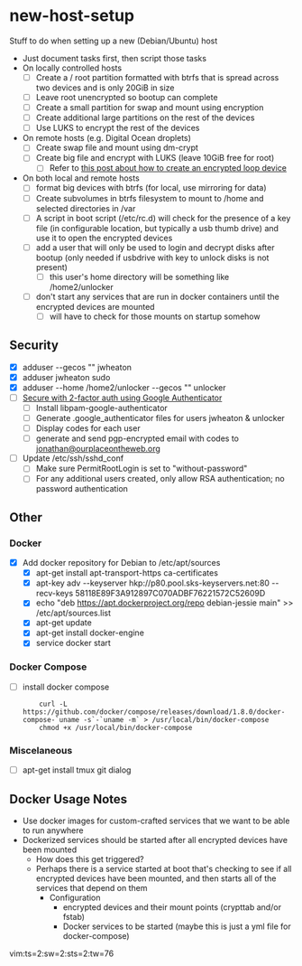 # new-host-setup
Stuff to do when setting up a new (Debian/Ubuntu) host

- Just document tasks first, then script those tasks
- On locally controlled hosts
  - [ ] Create a / root partition formatted with btrfs that is spread across two
    devices and is only 20GiB in size
  - [ ] Leave root unencrypted so bootup can complete
  - [ ] Create a small partition for swap and mount using encryption
  - [ ] Create additional large partitions on the rest of the devices
  - [ ] Use LUKS to encrypt the rest of the devices
- On remote hosts (e.g. Digital Ocean droplets)
  - [ ] Create swap file and mount using dm-crypt
  - [ ] Create big file and encrypt with LUKS (leave 10GiB free for root)
    - [ ] Refer to [this post about how to create an encrypted loop device][1]
- On both local and remote hosts
  - [ ] format big devices with btrfs (for local, use mirroring for data)
  - [ ] Create subvolumes in btrfs filesystem to mount to /home and selected
    directories in /var
  - [ ] A script in boot script (/etc/rc.d) will check for the presence of a key
    file (in configurable location, but typically a usb thumb drive) and use
    it to open the encrypted devices
  - [ ] add a user that will only be used to login and decrypt disks after
    bootup (only needed if usbdrive with key to unlock disks is not present)
    - [ ] this user's home directory will be something like /home2/unlocker
  - [ ] don't start any services that are run in docker containers until the
    encrypted devices are mounted
    - [ ] will have to check for those mounts on startup somehow

## Security
- [x] adduser --gecos "" jwheaton
- [x] adduser jwheaton sudo
- [x] adduser --home /home2/unlocker --gecos "" unlocker
- [ ] [Secure with 2-factor auth using Google Authenticator][2]
  - [ ] Install libpam-google-authenticator
  - [ ] Generate .google_authenticator files for users jwheaton & unlocker
  - [ ] Display codes for each user
  - [ ] generate and send pgp-encrypted email with codes to
    jonathan@ourplaceontheweb.org
- [ ] Update /etc/ssh/sshd_conf
  - [ ] Make sure PermitRootLogin is set to "without-password"
  - [ ] For any additional users created, only allow RSA authentication; no
  password authentication

## Other
### Docker
- [x] Add docker repository for Debian to /etc/apt/sources
  - [x] apt-get install apt-transport-https ca-certificates
  - [x] apt-key adv --keyserver hkp://p80.pool.sks-keyservers.net:80 --recv-keys 58118E89F3A912897C070ADBF76221572C52609D
  - [x] echo "deb https://apt.dockerproject.org/repo debian-jessie main" >> /etc/apt/sources.list
  - [x] apt-get update
  - [x] apt-get install docker-engine
  - [x] service docker start

### Docker Compose
- [ ] install docker compose

          curl -L https://github.com/docker/compose/releases/download/1.8.0/docker-compose-`uname -s`-`uname -m` > /usr/local/bin/docker-compose
          chmod +x /usr/local/bin/docker-compose

### Miscelaneous
- [ ] apt-get install tmux git dialog

## Docker Usage Notes
- Use docker images for custom-crafted services that we want to be able to run anywhere
- Dockerized services should be started after all encrypted devices have been mounted
  - How does this get triggered?
  - Perhaps there is a service started at boot that's checking to see if all
    encrypted devices have been mounted, and then starts all of the services
    that depend on them
    - Configuration
      - encrypted devices and their mount points (crypttab and/or fstab)
      - Docker services to be started (maybe this is just a yml file for docker-compose)

[1]: https://www.digitalocean.com/community/tutorials/how-to-use-dm-crypt-to-create-an-encrypted-volume-on-an-ubuntu-vps
[2]: http://www.howtogeek.com/121650/how-to-secure-ssh-with-google-authenticators-two-factor-authentication/

vim:ts=2:sw=2:sts=2:tw=76
